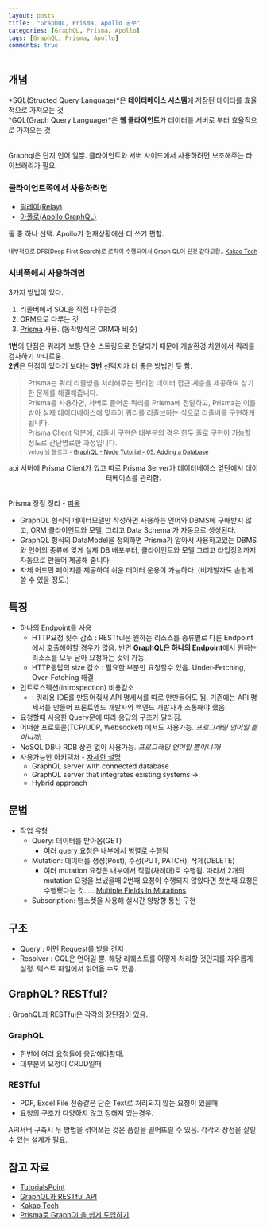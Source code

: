 ```yaml
---
layout: posts
title:  "GraphQL, Prisma, Apollo 공부"
categories: [GraphQL, Prisma, Apollo]
tags: [GraphQL, Prisma, Apollo]
comments: true
---
```


## 개념

*SQL(Structed Query Language)*은 **데이터베이스 시스템**에 저장된 데이터를 효율적으로 가져오는 것<br>
*GQL(Graph Query Language)*은 **웹 클라이언트**가 데이터를 서버로 부터 효율적으로 가져오는 것

<br>
Graphql은 단지 언어 일뿐. 클라이언트와 서버 사이드에서 사용하려면 보조해주는 라이브러리가 필요.
<br>

### 클라이언트쪽에서 사용하려면

- [릴레이(Relay)](https://relay.dev/)
- [아폴로(Apollo GraphQL)](https://www.apollographql.com/)

둘 중 하나 선택. Apollo가 현재상황에선 더 쓰기 편함.
<br><br>
<small>내부적으로 DFS(Deep First Search)로 로직이 수행되어서 Graph QL이 된것 같다고함.. [Kakao Tech](https://tech.kakao.com/2019/08/01/graphql-basic/)</small>

### 서버쪽에서 사용하려면

3가지 방법이 있다.

1. 리졸버에서 SQL을 직접 다루는것
2. ORM으로 다루는 것
3. [Prisma](https://www.prisma.io/with-graphql/) 사용. (동작방식은 ORM과 비슷) 

**1번**의 단점은 쿼리가 보통 단순 스트링으로 전달되기 때문에 개발환경 차원에서 쿼리를 검사하기 까다로움.<br>
**2번**은 단점이 있다기 보다는 **3번** 선택지가 더 좋은 방법인 듯 함.

> Prisma는 쿼리 리졸빙을 처리해주는 편리한 데이터 접근 계층을 제공하여 상기한 문제를 해결해줍니다. <br>
> Prisma를 사용하면, 서버로 들어온 쿼리를 Prisma에 전달하고, Prisma는 이를 받아 실제 데이터베이스에 맞추어 쿼리를 리졸브하는 식으로 리졸버를 구현하게 됩니다. <br>
> Prisma Client 덕분에, 리졸버 구현은 대부분의 경우 한두 줄로 구현이 가능할 정도로 간단명료한 과정입니다.<br>
> <small>velog 님 블로그 - [GraphQL - Node Tutorial - 05. Adding a Database](https://velog.io/@cadenzah/graphql-node-05-database)</small><br>

<center>api 서버에 Prisma Client가 있고 따로 Prisma Server가 데이터베이스 앞단에서 데이터베이스를 관리함. </center><br>

Prisma 장점 정리 - [퍼옴](https://medium.com/labelstore/prisma%EB%A1%9C-graphql%EC%9D%84-%EC%89%BD%EA%B2%8C-%EB%8F%84%EC%9E%85%ED%95%98%EA%B8%B0-fa64dcf63382)
- GraphQL 형식의 데이터모델만 작성하면 사용하는 언어와 DBMS에 구애받지 않고, ORM 클라이언트와 모델, 그리고 Data Schema 가 자동으로 생성된다.
- GraphQL 형식의 DataModel을 정의하면 Prisma가 알아서 사용하고있는 DBMS와 언어의 종류에 맞게 실제 DB 배포부터, 클라이언트와 모델 그리고 타입정의까지 자동으로 만들어 제공해 줍니다. 
- 자체 어드민 페이지를 제공하여 쉬운 데이터 운용이 가능하다. (비개발자도 손쉽게 쓸 수 있을 정도.)

## 특징

- 하나의 Endpoint를 사용
  - HTTP요청 횟수 감소 : RESTful은 원하는 리소스를 종류별로 다른 Endpoint에서 호출해야할 경우가 많음. 반면 **GraphQL은 하나의 Endpoint**에서 원하는 리소스를 모두 담아 요청하는 것이 가능.
  - HTTP응답의 size 감소 : 필요한 부분만 요청할수 있음. Under-Fetching, Over-Fetching 해결
- 인트로스펙션(introspection) 비용감소
  - : 쿼리용 IDE를 만등어줘서 API 명세서를 따로 안만들어도 됨. 기존에는 API 명세서를 만들어 프론트엔드 개발자와 백엔드 개발자가 소통해야 했음.
- 요청할때 사용한 Query문에 따라 응답의 구조가 달라짐.
- 어떠한 프로토콜(TCP/UDP, Websocket) 에서도 사용가능. *프로그래밍 언어일 뿐이니까!*
- NoSQL DB나 RDB 상관 없이 사용가능. *프로그래밍 언어일 뿐이니까!*
- 사용가능한 아키텍처 - [자세한 설명](https://www.tutorialspoint.com/graphql/graphql_architecture.htm)
  - GraphQL server with connected database
  - GraphQL server that integrates existing systems -> 
  - Hybrid approach

## 문법

- 작업 유형
  - Query: 데이터를 받아옴(GET)
    - 여러 query 요청은 내부에서 병렬로 수행됨
  - Mutation: 데이터를 생성(Post), 수정(PUT, PATCH), 삭제(DELETE) 
    - 여러 mutation 요청은 내부에서 직렬(차례대)로 수행됨. 따라서 2개의 mutation 요청을 보냈을때 2번째 요청이 수행되지 않았다면 첫번째 요청은 수행됐다는 것. ... [Multiple Fields In Mutations](https://graphql.org/learn/queries/#multiple-fields-in-mutations)
  - Subscription: 웹소켓을 사용해 실시간 양방향 통신 구현

## 구조

- Query : 어떤 Request를 받을 건지
- Resolver : GQL은 언어일 뿐. 해당 리퀘스트를 어떻게 처리할 것인지를 자유롭게 설정. 텍스트 파일에서 읽어올 수도 있음.

## GraphQL? RESTful?
: GrpahQL과 RESTful은 각각의 장단점이 있음.

### GraphQL

- 한번에 여러 요청들에 응답해야할때.
- 대부분의 요청이 CRUD일때

### RESTful
- PDF, Excel File 전송같은 단순 Text로 처리되지 않는 요청이 있을때
- 요청의 구조가 다양하지 않고 정해져 있는경우.

API서버 구축시 두 방법을 섞어쓰는 것은 품질을 떨어뜨릴 수 있음. 각각의 장점을 살릴수 있는 설계가 필요.


## 참고 자료

- [TutorialsPoint](https://www.tutorialspoint.com/graphql)
- [GraphQL과 RESTful API](https://www.holaxprogramming.com/2018/01/20/graphql-vs-restful-api/)
- [Kakao Tech](https://tech.kakao.com/2019/08/01/graphql-basic/)
- [Prisma로 GraphQL을 쉽게 도입하기](https://medium.com/labelstore/prisma%EB%A1%9C-graphql%EC%9D%84-%EC%89%BD%EA%B2%8C-%EB%8F%84%EC%9E%85%ED%95%98%EA%B8%B0-fa64dcf63382)
